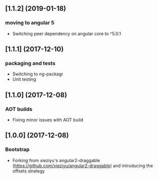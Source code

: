 <a name="1.1.2"></a>
## [1.1.2] (2019-01-18)

### moving to angular 5
+ Switching peer dependency on angular core to ^5.0.1

<a name="1.1.1"></a>
## [1.1.1] (2017-12-10)

### packaging and tests
+ Switching to ng-packagr
+ Unit testing

<a name="1.1.0"></a>
## [1.1.0] (2017-12-08)

### AOT builds
+ Fixing minor issues with AOT build

<a name="1.0.0"></a>
## [1.0.0] (2017-12-08)

### Bootstrap
+ Forking from xieziyu's angular2-draggable (https://github.com/xieziyu/angular2-draggable) and introducing the offsets strategy
